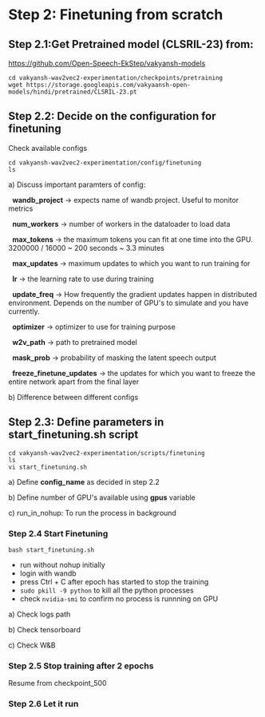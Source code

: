 # Step 2: Finetuning from scratch

## Step 2.1:Get Pretrained model (CLSRIL-23) from:
https://github.com/Open-Speech-EkStep/vakyansh-models

```
cd vakyansh-wav2vec2-experimentation/checkpoints/pretraining
wget https://storage.googleapis.com/vakyaansh-open-models/hindi/pretrained/CLSRIL-23.pt
```

## Step 2.2: Decide on the configuration for finetuning
Check available configs

```
cd vakyansh-wav2vec2-experimentation/config/finetuning
ls
```

a) Discuss important paramters of config:

  &nbsp;&nbsp;**wandb_project** -> expects name of wandb project. Useful to monitor metrics

  &nbsp;&nbsp;**num_workers** -> number of workers in the dataloader to load data

  &nbsp;&nbsp;**max_tokens** -> the maximum tokens you can fit at one time into the GPU. 3200000 / 16000 ~ 200 seconds ~ 3.3 minutes

  &nbsp;&nbsp;**max_updates** -> maximum updates to which you want to run training for

  &nbsp;&nbsp;**lr** -> the learning rate to use during training

  &nbsp;&nbsp;**update_freq** -> How frequently the gradient updates happen in distributed environment. Depends on the number of GPU's to simulate and you have currently.

  &nbsp;&nbsp;**optimizer** -> optimizer to use for training purpose

  &nbsp;&nbsp;**w2v_path** -> path to pretrained model

  &nbsp;&nbsp;**mask_prob** -> probability of masking the latent speech output

  &nbsp;&nbsp;**freeze_finetune_updates** -> the updates for which you want to freeze the entire network apart from the final layer


b) Difference between different configs

## Step 2.3: Define parameters in start_finetuning.sh script

```
cd vakyansh-wav2vec2-experimentation/scripts/finetuning
ls
vi start_finetuning.sh
```
a) Define **config_name** as decided in step 2.2

b) Define number of GPU's available using **gpus** variable

c) run_in_nohup: To run the process in background


### Step 2.4 Start Finetuning

```
bash start_finetuning.sh
```

- run without nohup initially
- login with wandb
- press Ctrl + C after epoch has started to stop the training
- ```sudo pkill -9 python``` to kill all the python processes
- check ```nvidia-smi``` to confirm no process is runnning on GPU

a) Check logs path

b) Check tensorboard

c) Check W&B

### Step 2.5 Stop training after 2 epochs

Resume from checkpoint_500 

### Step 2.6 Let it run


